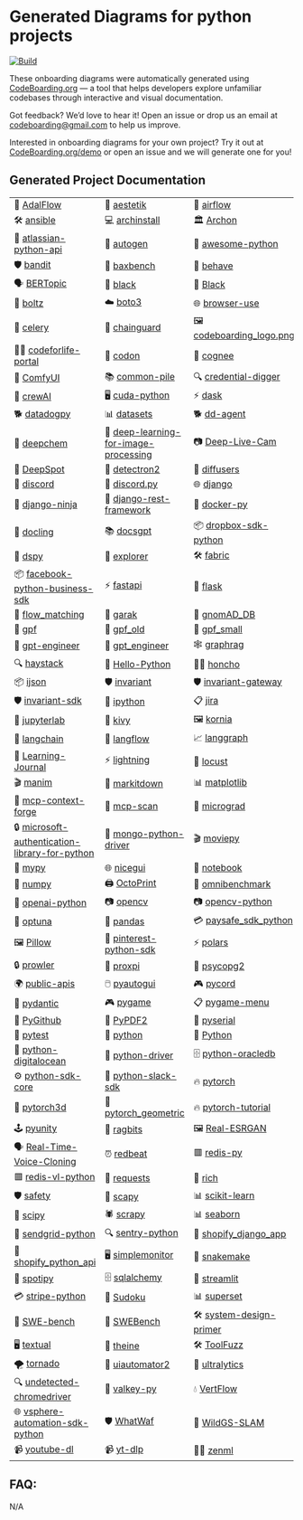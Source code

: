 # Generated Diagrams for python projects
<a href="https://www.python.org/">
    <img alt="Build" src="https://img.shields.io/badge/python-3x-blue">
    
</a>

These onboarding diagrams were automatically generated using [CodeBoarding.org](https://codeboarding.org) — a tool that helps developers explore unfamiliar codebases through interactive and visual documentation.

Got feedback? We’d love to hear it! Open an issue or drop us an email at [codeboarding@gmail.com](mailto:codeboarding@gmail.com) to help us improve.

Interested in onboarding diagrams for your own project? Try it out at [CodeBoarding.org/demo](https://codeboarding.org/demo) or open an issue and we will generate one for you!


## Generated Project Documentation

<table>
  <tr>
    <td>🌊 <a href="AdalFlow/on_boarding.md">AdalFlow</a></td>
    <td>🎨 <a href="aestetik/on_boarding.md">aestetik</a></td>
    <td>🐍 <a href="airflow/on_boarding.md">airflow</a></td>
  </tr>
  <tr>
    <td>🛠️ <a href="ansible/on_boarding.md">ansible</a></td>
    <td>💻 <a href="archinstall/on_boarding.md">archinstall</a></td>
    <td>🏛️ <a href="Archon/on_boarding.md">Archon</a></td>
  </tr>
  <tr>
    <td>🔗 <a href="atlassian-python-api/on_boarding.md">atlassian-python-api</a></td>
    <td>🤖 <a href="autogen/on_boarding.md">autogen</a></td>
    <td>🌟 <a href="awesome-python/on_boarding.md">awesome-python</a></td>
  </tr>
  <tr>
    <td>🛡️ <a href="bandit/on_boarding.md">bandit</a></td>
    <td>🧪 <a href="baxbench/on_boarding.md">baxbench</a></td>
    <td>🧪 <a href="behave/on_boarding.md">behave</a></td>
  </tr>
  <tr>
    <td>🗣️ <a href="BERTopic/on_boarding.md">BERTopic</a></td>
    <td>🖤 <a href="black/on_boarding.md">black</a></td>
    <td>🖤 <a href="Black/on_boarding.md">Black</a></td>
  </tr>
  <tr>
    <td>🧬 <a href="boltz/on_boarding.md">boltz</a></td>
    <td>☁️ <a href="boto3/on_boarding.md">boto3</a></td>
    <td>🌐 <a href="browser-use/on_boarding.md">browser-use</a></td>
  </tr>
  <tr>
    <td>🎯 <a href="celery/on_boarding.md">celery</a></td>
    <td>🔗 <a href="chainguard/on_boarding.md">chainguard</a></td>
    <td>🖼️ <a href="codeboarding_logo.png/on_boarding.md">codeboarding_logo.png</a></td>
  </tr>
  <tr>
    <td>👩‍🏫 <a href="codeforlife-portal/on_boarding.md">codeforlife-portal</a></td>
    <td>🧬 <a href="codon/on_boarding.md">codon</a></td>
    <td>🧠 <a href="cognee/on_boarding.md">cognee</a></td>
  </tr>
  <tr>
    <td>🎨 <a href="ComfyUI/on_boarding.md">ComfyUI</a></td>
    <td>📚 <a href="common-pile/on_boarding.md">common-pile</a></td>
    <td>🔍 <a href="credential-digger/on_boarding.md">credential-digger</a></td>
  </tr>
  <tr>
    <td>🤝 <a href="crewAI/on_boarding.md">crewAI</a></td>
    <td>🖥️ <a href="cuda-python/on_boarding.md">cuda-python</a></td>
    <td>⚡ <a href="dask/on_boarding.md">dask</a></td>
  </tr>
  <tr>
    <td>🐕 <a href="datadogpy/on_boarding.md">datadogpy</a></td>
    <td>📊 <a href="datasets/on_boarding.md">datasets</a></td>
    <td>🐕 <a href="dd-agent/on_boarding.md">dd-agent</a></td>
  </tr>
  <tr>
    <td>🧪 <a href="deepchem/on_boarding.md">deepchem</a></td>
    <td>🧠 <a href="deep-learning-for-image-processing/on_boarding.md">deep-learning-for-image-processing</a></td>
    <td>📷 <a href="Deep-Live-Cam/on_boarding.md">Deep-Live-Cam</a></td>
  </tr>
  <tr>
    <td>🧬 <a href="DeepSpot/on_boarding.md">DeepSpot</a></td>
    <td>🤖 <a href="detectron2/on_boarding.md">detectron2</a></td>
    <td>🎨 <a href="diffusers/on_boarding.md">diffusers</a></td>
  </tr>
  <tr>
    <td>💬 <a href="discord/on_boarding.md">discord</a></td>
    <td>💬 <a href="discord.py/on_boarding.md">discord.py</a></td>
    <td>🌐 <a href="django/on_boarding.md">django</a></td>
  </tr>
  <tr>
    <td>🦸 <a href="django-ninja/on_boarding.md">django-ninja</a></td>
    <td>🔗 <a href="django-rest-framework/on_boarding.md">django-rest-framework</a></td>
    <td>🐳 <a href="docker-py/on_boarding.md">docker-py</a></td>
  </tr>
  <tr>
    <td>📄 <a href="docling/on_boarding.md">docling</a></td>
    <td>📚 <a href="docsgpt/on_boarding.md">docsgpt</a></td>
    <td>📦 <a href="dropbox-sdk-python/on_boarding.md">dropbox-sdk-python</a></td>
  </tr>
  <tr>
    <td>🧠 <a href="dspy/on_boarding.md">dspy</a></td>
    <td>🧭 <a href="explorer/on_boarding.md">explorer</a></td>
    <td>🛠️ <a href="fabric/on_boarding.md">fabric</a></td>
  </tr>
  <tr>
    <td>📦 <a href="facebook-python-business-sdk/on_boarding.md">facebook-python-business-sdk</a></td>
    <td>⚡ <a href="fastapi/on_boarding.md">fastapi</a></td>
    <td>🍶 <a href="flask/on_boarding.md">flask</a></td>
  </tr>
  <tr>
    <td>🔀 <a href="flow_matching/on_boarding.md">flow_matching</a></td>
    <td>👾 <a href="garak/on_boarding.md">garak</a></td>
    <td>🧬 <a href="gnomAD_DB/on_boarding.md">gnomAD_DB</a></td>
  </tr>
  <tr>
    <td>🧬 <a href="gpf/on_boarding.md">gpf</a></td>
    <td>🧬 <a href="gpf_old/on_boarding.md">gpf_old</a></td>
    <td>🧬 <a href="gpf_small/on_boarding.md">gpf_small</a></td>
  </tr>
  <tr>
    <td>🤖 <a href="gpt-engineer/on_boarding.md">gpt-engineer</a></td>
    <td>🤖 <a href="gpt_engineer/on_boarding.md">gpt_engineer</a></td>
    <td>🕸️ <a href="graphrag/on_boarding.md">graphrag</a></td>
  </tr>
  <tr>
    <td>🔍 <a href="haystack/on_boarding.md">haystack</a></td>
    <td>👋 <a href="Hello-Python/on_boarding.md">Hello-Python</a></td>
    <td>👨‍💻 <a href="honcho/on_boarding.md">honcho</a></td>
  </tr>
  <tr>
    <td>📦 <a href="ijson/on_boarding.md">ijson</a></td>
    <td>🛡️ <a href="invariant/on_boarding.md">invariant</a></td>
    <td>🛡️ <a href="invariant-gateway/on_boarding.md">invariant-gateway</a></td>
  </tr>
  <tr>
    <td>🛡️ <a href="invariant-sdk/on_boarding.md">invariant-sdk</a></td>
    <td>🐍 <a href="ipython/on_boarding.md">ipython</a></td>
    <td>📋 <a href="jira/on_boarding.md">jira</a></td>
  </tr>
  <tr>
    <td>📓 <a href="jupyterlab/on_boarding.md">jupyterlab</a></td>
    <td>📱 <a href="kivy/on_boarding.md">kivy</a></td>
    <td>🖼️ <a href="kornia/on_boarding.md">kornia</a></td>
  </tr>
  <tr>
    <td>🔗 <a href="langchain/on_boarding.md">langchain</a></td>
    <td>🔄 <a href="langflow/on_boarding.md">langflow</a></td>
    <td>📈 <a href="langgraph/on_boarding.md">langgraph</a></td>
  </tr>
  <tr>
    <td>📓 <a href="Learning-Journal/on_boarding.md">Learning-Journal</a></td>
    <td>⚡ <a href="lightning/on_boarding.md">lightning</a></td>
    <td>🦗 <a href="locust/on_boarding.md">locust</a></td>
  </tr>
  <tr>
    <td>🎬 <a href="manim/on_boarding.md">manim</a></td>
    <td>📝 <a href="markitdown/on_boarding.md">markitdown</a></td>
    <td>📊 <a href="matplotlib/on_boarding.md">matplotlib</a></td>
  </tr>
  <tr>
    <td>🔧 <a href="mcp-context-forge/on_boarding.md">mcp-context-forge</a></td>
    <td>🔎 <a href="mcp-scan/on_boarding.md">mcp-scan</a></td>
    <td>🧠 <a href="micrograd/on_boarding.md">micrograd</a></td>
  </tr>
  <tr>
    <td>🔒 <a href="microsoft-authentication-library-for-python/on_boarding.md">microsoft-authentication-library-for-python</a></td>
    <td>🍃 <a href="mongo-python-driver/on_boarding.md">mongo-python-driver</a></td>
    <td>🎬 <a href="moviepy/on_boarding.md">moviepy</a></td>
  </tr>
  <tr>
    <td>📝 <a href="mypy/on_boarding.md">mypy</a></td>
    <td>🌐 <a href="nicegui/on_boarding.md">nicegui</a></td>
    <td>📓 <a href="notebook/on_boarding.md">notebook</a></td>
  </tr>
  <tr>
    <td>🔢 <a href="numpy/on_boarding.md">numpy</a></td>
    <td>🖨️ <a href="OctoPrint/on_boarding.md">OctoPrint</a></td>
    <td>🧪 <a href="omnibenchmark/on_boarding.md">omnibenchmark</a></td>
  </tr>
  <tr>
    <td>🤖 <a href="openai-python/on_boarding.md">openai-python</a></td>
    <td>📷 <a href="opencv/on_boarding.md">opencv</a></td>
    <td>📷 <a href="opencv-python/on_boarding.md">opencv-python</a></td>
  </tr>
  <tr>
    <td>🎯 <a href="optuna/on_boarding.md">optuna</a></td>
    <td>🐼 <a href="pandas/on_boarding.md">pandas</a></td>
    <td>💳 <a href="paysafe_sdk_python/on_boarding.md">paysafe_sdk_python</a></td>
  </tr>
  <tr>
    <td>🖼️ <a href="Pillow/on_boarding.md">Pillow</a></td>
    <td>📌 <a href="pinterest-python-sdk/on_boarding.md">pinterest-python-sdk</a></td>
    <td>⚡ <a href="polars/on_boarding.md">polars</a></td>
  </tr>
  <tr>
    <td>🔒 <a href="prowler/on_boarding.md">prowler</a></td>
    <td>🔌 <a href="proxpi/on_boarding.md">proxpi</a></td>
    <td>🐘 <a href="psycopg2/on_boarding.md">psycopg2</a></td>
  </tr>
  <tr>
    <td>🌍 <a href="public-apis/on_boarding.md">public-apis</a></td>
    <td>🖱️ <a href="pyautogui/on_boarding.md">pyautogui</a></td>
    <td>🎮 <a href="pycord/on_boarding.md">pycord</a></td>
  </tr>
  <tr>
    <td>🧮 <a href="pydantic/on_boarding.md">pydantic</a></td>
    <td>🎮 <a href="pygame/on_boarding.md">pygame</a></td>
    <td>📋 <a href="pygame-menu/on_boarding.md">pygame-menu</a></td>
  </tr>
  <tr>
    <td>🐙 <a href="PyGithub/on_boarding.md">PyGithub</a></td>
    <td>📄 <a href="PyPDF2/on_boarding.md">PyPDF2</a></td>
    <td>🔌 <a href="pyserial/on_boarding.md">pyserial</a></td>
  </tr>
  <tr>
    <td>🧪 <a href="pytest/on_boarding.md">pytest</a></td>
    <td>🐍 <a href="python/on_boarding.md">python</a></td>
    <td>🐍 <a href="Python/on_boarding.md">Python</a></td>
  </tr>
  <tr>
    <td>🌊 <a href="python-digitalocean/on_boarding.md">python-digitalocean</a></td>
    <td>🚗 <a href="python-driver/on_boarding.md">python-driver</a></td>
    <td>🗄️ <a href="python-oracledb/on_boarding.md">python-oracledb</a></td>
  </tr>
  <tr>
    <td>⚙️ <a href="python-sdk-core/on_boarding.md">python-sdk-core</a></td>
    <td>💬 <a href="python-slack-sdk/on_boarding.md">python-slack-sdk</a></td>
    <td>🔥 <a href="pytorch/on_boarding.md">pytorch</a></td>
  </tr>
  <tr>
    <td>🧬 <a href="pytorch3d/on_boarding.md">pytorch3d</a></td>
    <td>🧬 <a href="pytorch_geometric/on_boarding.md">pytorch_geometric</a></td>
    <td>🔥 <a href="pytorch-tutorial/on_boarding.md">pytorch-tutorial</a></td>
  </tr>
  <tr>
    <td>🕹️ <a href="pyunity/on_boarding.md">pyunity</a></td>
    <td>🧠 <a href="ragbits/on_boarding.md">ragbits</a></td>
    <td>🖼️ <a href="Real-ESRGAN/on_boarding.md">Real-ESRGAN</a></td>
  </tr>
  <tr>
    <td>🗣️ <a href="Real-Time-Voice-Cloning/on_boarding.md">Real-Time-Voice-Cloning</a></td>
    <td>⏰ <a href="redbeat/on_boarding.md">redbeat</a></td>
    <td>🟥 <a href="redis-py/on_boarding.md">redis-py</a></td>
  </tr>
  <tr>
    <td>🟥 <a href="redis-vl-python/on_boarding.md">redis-vl-python</a></td>
    <td>🔗 <a href="requests/on_boarding.md">requests</a></td>
    <td>🌈 <a href="rich/on_boarding.md">rich</a></td>
  </tr>
  <tr>
    <td>🛡️ <a href="safety/on_boarding.md">safety</a></td>
    <td>📡 <a href="scapy/on_boarding.md">scapy</a></td>
    <td>📊 <a href="scikit-learn/on_boarding.md">scikit-learn</a></td>
  </tr>
  <tr>
    <td>🔬 <a href="scipy/on_boarding.md">scipy</a></td>
    <td>🕷️ <a href="scrapy/on_boarding.md">scrapy</a></td>
    <td>📊 <a href="seaborn/on_boarding.md">seaborn</a></td>
  </tr>
  <tr>
    <td>📧 <a href="sendgrid-python/on_boarding.md">sendgrid-python</a></td>
    <td>🔍 <a href="sentry-python/on_boarding.md">sentry-python</a></td>
    <td>🛒 <a href="shopify_django_app/on_boarding.md">shopify_django_app</a></td>
  </tr>
  <tr>
    <td>🛒 <a href="shopify_python_api/on_boarding.md">shopify_python_api</a></td>
    <td>🖥️ <a href="simplemonitor/on_boarding.md">simplemonitor</a></td>
    <td>🐍 <a href="snakemake/on_boarding.md">snakemake</a></td>
  </tr>
  <tr>
    <td>🎵 <a href="spotipy/on_boarding.md">spotipy</a></td>
    <td>🗄️ <a href="sqlalchemy/on_boarding.md">sqlalchemy</a></td>
    <td>🌊 <a href="streamlit/on_boarding.md">streamlit</a></td>
  </tr>
  <tr>
    <td>💳 <a href="stripe-python/on_boarding.md">stripe-python</a></td>
    <td>🧩 <a href="Sudoku/on_boarding.md">Sudoku</a></td>
    <td>📊 <a href="superset/on_boarding.md">superset</a></td>
  </tr>
  <tr>
    <td>🧪 <a href="SWE-bench/on_boarding.md">SWE-bench</a></td>
    <td>🧪 <a href="SWEBench/on_boarding.md">SWEBench</a></td>
    <td>🛠️ <a href="system-design-primer/on_boarding.md">system-design-primer</a></td>
  </tr>
  <tr>
    <td>🖥️ <a href="textual/on_boarding.md">textual</a></td>
    <td>🍵 <a href="theine/on_boarding.md">theine</a></td>
    <td>🛠️ <a href="ToolFuzz/on_boarding.md">ToolFuzz</a></td>
  </tr>
  <tr>
    <td>🌪️ <a href="tornado/on_boarding.md">tornado</a></td>
    <td>🤖 <a href="uiautomator2/on_boarding.md">uiautomator2</a></td>
    <td>🚗 <a href="ultralytics/on_boarding.md">ultralytics</a></td>
  </tr>
  <tr>
    <td>🔍 <a href="undetected-chromedriver/on_boarding.md">undetected-chromedriver</a></td>
    <td>🔑 <a href="valkey-py/on_boarding.md">valkey-py</a></td>
    <td>💧 <a href="VertFlow/on_boarding.md">VertFlow</a></td>
  </tr>
  <tr>
    <td>🌐 <a href="vsphere-automation-sdk-python/on_boarding.md">vsphere-automation-sdk-python</a></td>
    <td>🛡️ <a href="WhatWaf/on_boarding.md">WhatWaf</a></td>
    <td>🦓 <a href="WildGS-SLAM/on_boarding.md">WildGS-SLAM</a></td>
  </tr>
  <tr>
    <td>📹 <a href="youtube-dl/on_boarding.md">youtube-dl</a></td>
    <td>📹 <a href="yt-dlp/on_boarding.md">yt-dlp</a></td>
    <td>🧑‍🔬 <a href="zenml/on_boarding.md">zenml</a></td>
  </tr>
</table>


## FAQ:

N/A

